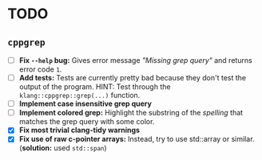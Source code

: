 # TODO

## `cppgrep`
- [ ] **Fix `--help` bug:** Gives error message *"Missing grep query"* and returns error code `1`.
- [ ] **Add tests:** Tests are currently pretty bad because they don't test the output of the program. HINT: Test
      through the `klang::cppgrep::grep(...)` function.
- [ ] **Implement case insensitive grep query**
- [ ] **Implement colored grep:** Highlight the substring of the *spelling* that matches the grep query with some color.
- [x] **Fix most trivial clang-tidy warnings**
- [x] **Fix use of raw c-pointer arrays:** Instead, try to use std::array or similar. (**solution:** used `std::span`)